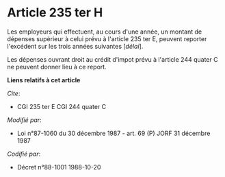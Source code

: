 # Article 235 ter H

Les employeurs qui effectuent, au cours d'une année, un montant de dépenses supérieur à celui prévu à l'article 235 ter E,
peuvent reporter l'excédent sur les trois années suivantes [*délai*].

Les dépenses ouvrant droit au crédit d'impot prévu à l'article 244 quater C ne peuvent donner lieu à ce report.

**Liens relatifs à cet article**

_Cite_:

  - CGI 235 ter E CGI 244 quater C

_Modifié par_:

  - Loi n°87-1060 du 30 décembre 1987 - art. 69 (P) JORF 31 décembre 1987

_Codifié par_:

  - Décret n°88-1001 1988-10-20

